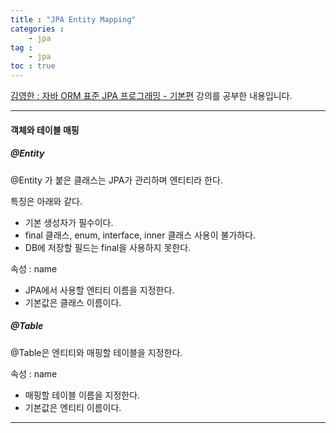 ```yaml
---
title : "JPA Entity Mapping"
categories : 
    - jpa
tag :
    - jpa
toc : true
---
```


[김영한 : 자바 ORM 표준 JPA 프로그래밍 - 기본편](https://www.inflearn.com/course/ORM-JPA-Basic#curriculum) 강의를 공부한 내용입니다.  

---

#### **객체와 테이블 매핑**  

##### **@Entity**  
@Entity 가 붙은 클래스는 JPA가 관리하며 엔티티라 한다.  

특징은 아래와 같다.  

- 기본 생성자가 필수이다.  
- final 클래스, enum, interface, inner 클래스 사용이 불가하다.
- DB에 저장할 필드는 final을 사용하지 못한다.  

속성 : name
- JPA에서 사용할 엔티티 이름을 지정한다.  
- 기본값은 클래스 이름이다.  

##### **@Table**  
@Table은 엔티티와 매핑할 테이블을 지정한다.  

속성 : name
- 매핑할 테이블 이름을 지정한다.  
- 기본값은 엔티티 이름이다.  

---